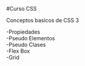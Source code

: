 #Curso CSS

Conceptos basicos de CSS 3

-Propiedades<br>
-Pseudo Elementos<br>
-Pseudo Clases<br>
-Flex Box<br>
-Grid
